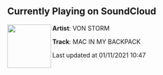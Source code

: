 ## Currently Playing on SoundCloud

[<img align="left" width="100" src="https://i1.sndcdn.com/artworks-c4Sw1WJzFKBxJvIz-qQ2xTA-t50x50.jpg">](https://soundcloud.com/vonstorm/macpac)

**Artist**: VON STORM 

**Track**: MAC IN MY BACKPACK

Last updated at 01/11/2021 10:47
